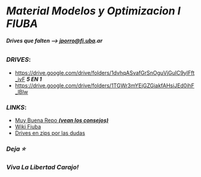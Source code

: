 # ___Material Modelos y Optimizacion I FIUBA___
###### ___Drives que falten --> jporro@fi.uba.ar___


### ___DRIVES___:
* https://drive.google.com/drive/folders/1dvhqASvafGrSnOguVjGulC9yIFft_ivF ___5 EN 1___
* https://drive.google.com/drive/folders/1TGWr3mYEjGZGiakfAHsiJEd0ihF_lBlw
<!--
### Parciales:
* [Parciales Resueltos](https://drive.google.com/drive/folders/19k2CDqAoVJNFHZz6tq4Q_FEFhGl1n-C-)
* [Parciales Resueltos](https://drive.google.com/drive/folders/1_WpZf36kuXF7kEiBnYxCwbE4-ujvNNAx)
* [Parciales Resueltos _(algunos estan ya en los otros links)_](https://drive.google.com/drive/folders/1GkAzTrqeFMjKkkh-ZN_O3GRUb9s4-3ps)
* [Modelos](https://github.com/lucasbilo/ModelosYOptimizacionI/blob/main/ParcialesResueltos/Tp20210311.pdf)
  -->

### ___LINKS___:
* [Muy Buena Repo ___(vean los consejos)___](https://github.com/AbrahamOsco/Modelos71.14)
* [Wiki Fiuba](http://wiki.foros-fiuba.com.ar/materias:71:14)
* [Drives en zips por las dudas](https://drive.google.com/drive/u/1/folders/1TCuZhHYz08hRTbka7LMtjLn276iJwJ3c)

  
### _Deja ⭐_
### _Viva La Libertad Carajo!_
